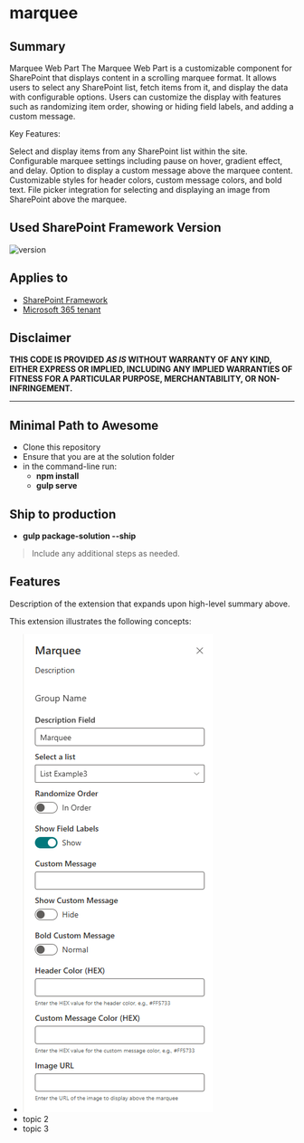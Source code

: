 # marquee

## Summary

Marquee Web Part
The Marquee Web Part is a customizable component for SharePoint that displays content in a scrolling marquee format. It allows users to select any SharePoint list, fetch items from it, and display the data with configurable options. Users can customize the display with features such as randomizing item order, showing or hiding field labels, and adding a custom message.

Key Features:

Select and display items from any SharePoint list within the site.
Configurable marquee settings including pause on hover, gradient effect, and delay.
Option to display a custom message above the marquee content.
Customizable styles for header colors, custom message colors, and bold text.
File picker integration for selecting and displaying an image from SharePoint above the marquee.

## Used SharePoint Framework Version

![version](https://img.shields.io/badge/version-1.19.0-green.svg)

## Applies to

- [SharePoint Framework](https://aka.ms/spfx)
- [Microsoft 365 tenant](https://docs.microsoft.com/en-us/sharepoint/dev/spfx/set-up-your-developer-tenant)





## Disclaimer

**THIS CODE IS PROVIDED _AS IS_ WITHOUT WARRANTY OF ANY KIND, EITHER EXPRESS OR IMPLIED, INCLUDING ANY IMPLIED WARRANTIES OF FITNESS FOR A PARTICULAR PURPOSE, MERCHANTABILITY, OR NON-INFRINGEMENT.**

---

## Minimal Path to Awesome

- Clone this repository
- Ensure that you are at the solution folder
- in the command-line run:
  - **npm install**
  - **gulp serve**
## Ship to production
  - **gulp package-solution --ship**

> Include any additional steps as needed.

## Features

Description of the extension that expands upon high-level summary above.

This extension illustrates the following concepts:

- ![alt text](https://github.com/Christian-TechUCM/SharePointMarquee/blob/main/src/webparts/marquee/assets/Edit.png?raw=true)
- topic 2
- topic 3
